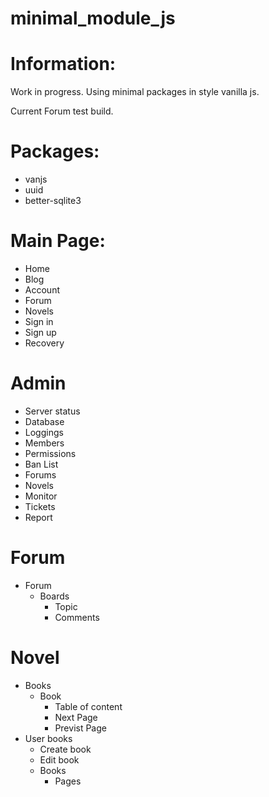 # minimal_module_js

# Information:
  Work in progress. Using minimal packages in style vanilla js.

  Current Forum test build.

# Packages:
- vanjs
- uuid
- better-sqlite3

# Main Page:
- Home
- Blog
- Account
- Forum
- Novels
- Sign in
- Sign up
- Recovery

# Admin
- Server status
- Database
- Loggings
- Members
- Permissions
- Ban List
- Forums
- Novels
- Monitor
- Tickets
- Report

# Forum 

- Forum
    - Boards
        - Topic
        - Comments

# Novel
- Books
    - Book
        - Table of content
        - Next Page
        - Previst Page
- User books
  - Create book
  - Edit book
  - Books
      - Pages